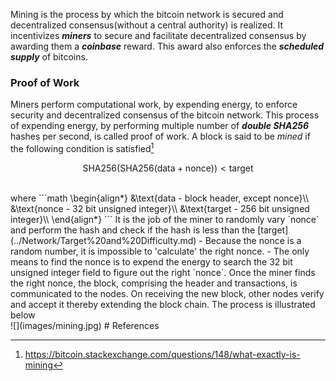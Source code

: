 Mining is the process by which the bitcoin network is secured and decentralized consensus(without a central authority) is realized. It incentivizes ***miners*** to secure and facilitate decentralized consensus by awarding them a ***coinbase*** reward. This award also enforces the ***scheduled supply*** of bitcoins. 

### Proof of Work
Miners perform computational work, by expending energy, to enforce security and decentralized consensus of the bitcoin network. This process of expending energy, by performing multiple number of ***double SHA256*** hashes per second, is called proof of work. 
A block is said to be *mined* if the following condition is satisfied[^1]<br>
```math
\text{SHA256(SHA256(}\text{data} + \text{nonce}))< \text{target}
```
<br>
where 
```math
\begin{align*}
&\text{data - block header, except nonce}\\
&\text{nonce - 32 bit unsigned integer}\\
&\text{target - 256 bit unsigned integer}\\
\end{align*}
```
It is the job of the miner to randomly vary `nonce` and perform the hash and check if the hash is less than the [target](../Network/Target%20and%20Difficulty.md)
- Because the nonce is a random number, it is impossible to 'calculate' the right nonce. 
- The only means to find the nonce is to expend the energy to search the 32 bit unsigned integer field to figure out the right `nonce`. 
Once the miner finds the right nonce, the block, comprising the header and transactions, is communicated to the nodes. On receiving the new block, other nodes verify and accept it thereby extending the block chain. The process is illustrated below <br>
![](images/mining.jpg)
# References

[^1]: https://bitcoin.stackexchange.com/questions/148/what-exactly-is-mining